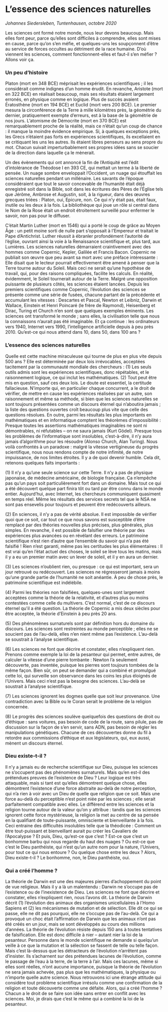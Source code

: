 # L’essence des sciences naturelles

*Johannes Siedersleben, Tuntenhausen, octobre 2020*

Les sciences ont formé notre monde, nous leur devons beaucoup. Mais elles font peur, parce qu’elles
sont difficiles à comprendre, elles sont mises en cause, parce qu’on s’en méfie, et quelques-uns les
soupçonnent d’être au service de forces occultes au détriment de la race humaine. D’où viennent les
sciences, comment fonctionnent-elles et faut-il s’en méfier ? Allons voir ça.

### Un peu d’histoire
Platon (mort en 348 BCE) méprisait les expériences scientifiques ; il les considérait comme indignes
d’un homme érudit. En revanche, Aristote (mort en 322 BCE) en réalisait beaucoup, mais ses résultats étaient 
largement erronés, en physique comme en logique. Plus de succès avaient Ératosthène
(mort en 194 BCE) et Euclid (mort vers 200 BCE). Le premier mesura la circonférence de la Terre à
mille kilomètres près, la géométrie du dernier, pratiquement exempte d’erreurs, est à la base de la
géométrie de nos jours. L’atomisme de Démocrite (mort en 370 BCE) est remarquablement proche
de la réalité, mais ce n’était qu’un coup de chance : il manque la moindre évidence empirique. Si, à
quelques exceptions près, les Grecs n’étaient pas forts en expériences scientifiques, ils excellaient en
se critiquant les uns les autres. Ils étaient libres penseurs au sens propre du mot. 
Chacun suivait imperturbablement ses propres idées sans se soucier de la direction dans laquelle ça le mènerait.

Un des évènements qui ont annoncé la fin de l’Antiquité est l’édit d’intolérance de Théodose I en 393
CE, qui mettait un terme à la liberté de pensée. Un nuage sombre enveloppait l’Occident, un nuage
qui étouffait les sciences naturelles pendant un millénaire. Les savants de l’époque considéraient que
tout le savoir concevable de l’humanité était déjà enregistré soit dans la Bible, soit dans les écritures
des Pères de l’Église tels que Jérôme, Ambrose et Augustin, soit, à la rigueur, dans des œuvres
grecques triées : Platon, oui, Epicure, non. Ce qui n’y était pas, était faux, inutile ou les deux à la fois.
La bibliothèque qui joue un rôle si central dans le Nom de la Rose était un endroit étroitement surveillé 
pour enfermer le savoir, non pas pour le diffuser.

C’était Martin Luther (mort en 1546) qui a porté le coup de grâce au Moyen Âge : un petit moine
sorti de nulle part s’opposait à l’Empereur et traitait le Pape d’Antichrist. Luther réussit à ébranler
profondément l’autorité de l’église, ouvrant ainsi la voie à la Renaissance scientifique et, plus tard,
aux Lumières. Les sciences naturelles démarraient craintivement avec des hommes comme Copernic,
Kepler, Galilée et Francis Bacon. Copernic ne publiait son œuvre que peu avant sa mort avec une préface 
intéressante : Elle disait que le lecteur pourrait effectivement être amené à penser que la Terre
tourne autour du Soleil. Mais ceci ne serait qu’une hypothèse de travail, qui, pour des raisons 
compliquées, facilite les calculs. En réalité, évidemment, le Soleil tournerait autour de la Terre.
Malgré une opposition puissante de plusieurs côtés, les sciences étaient lancées. Depuis les premiers
scientifiques comme Copernic, l’évolution des sciences se présente comme une série de fusées, 
chacune partant de la précédente et accumulant les vitesses : Descartes et Pascal, Newton et Leibniz,
Darwin et Wallace, Einstein et Henri Poincaré (le frère de Raymond), Heisenberg et Dirac, Turing et
Church n’en sont que quelques exemples éminents. Les sciences ont transformé le monde ; sans
elles, la civilisation telle que nous la connaissons n’aurait pas été imaginable. Et ça continue : 
les ordinateurs vers 1940, Internet vers 1990, l’intelligence artificielle depuis à peu près 2010. 
Qu’est-ce qui nous attend dans 10, dans 50, dans 100 ans ?

### L’essence des sciences naturelles
Quelle est cette machine miraculeuse qui tourne de plus en plus vite depuis 500 ans ? 
Elle est déterminée par deux lois irrévocables, acceptées tacitement par la communauté mondiale des chercheurs : 
(1) Les seuls outils admis sont les expériences scientifiques, donc répétables, et le raisonnement logique, 
ce qui inclut les mathématiques. (2) Tout peut être mis en question, sauf ces deux lois.
Le doute est essentiel, la certitude fallacieuse. N’importe qui, en particulier chaque concurrent, a le
droit de vérifier, de mettre en cause les expériences réalisées par un autre, son raisonnement et
même sa méthode, si bien que les sciences naturelles se sont toujours présentées comme un discours 
éternel qui n’aboutira jamais ; la liste des questions ouvertes croît beaucoup plus vite que celle
des questions résolues. En outre, parmi les résultats les plus importants en mathématiques et en 
informatique comptent les théorèmes d’impossibilité : Presque toutes les assertions mathématiques
imaginables ne sont ni démontrables, ni réfutables – on ne saura jamais (Kurt Gödel). Presque tous
les problèmes de l’informatique sont insolubles, c’est-à-dire, il n’y aura jamais d’algorithme pour les
résoudre (Alonso Church, Alan Turing). Nous voilà confrontés à un paradoxe : malgré la vitesse vertigineuse du progrès 
scientifique, nous nous rendons compte de notre infimité, de notre impuissance, de nos limites
étroites. Il y a de quoi devenir humble. Cela dit, retenons quelques faits importants :

(1) Il n’y a qu’une seule science sur cette Terre. Il n’y a pas de physique japonaise, 
de médecine américaine, de biologie française. Ça n’empêche pas qu’un pays soit particulièrement fort dans un
domaine. Mais tout ce qui a été découvert quelque part finira tôt ou tard par être connu dans le monde entier.
Aujourd’hui, avec Internet, les chercheurs communiquent quasiment en temps réel. Même les
résultats des services secrets tel que le NSA ne sont pas ensevelis pour toujours et peuvent être
redécouverts ailleurs.

(2) En sciences, il n’y a pas de vérité absolue. Il est impossible de vérifier quoi que ce soit, car tout ce
que nous savons est susceptible d’être remplacé par des théories nouvelles plus précises, plus
générales, plus simples. En revanche, il est possible de falsifier une théorie par des expériences
plus avancées ou en révélant des erreurs. Le patrimoine scientifique n’est rien d’autre que l’ensemble du savoir qui n’a pas été falsifié ! Rien n’est garanti, même pas les certitudes les plus élémentaires : Il est vrai qu’en l’état actuel des choses, le soleil se lève tous les matins, mais il y a eu
un premier matin avec un lever de soleil, et il y en aura un dernier.

(3) Les sciences n’oublient rien, ou presque : ce qui est important, sera un jour retrouvé ou redécouvert. 
Les sciences ne régresseront jamais à moins qu’une grande partie de l’humanité ne soit
anéantie. À peu de chose près, le patrimoine scientifique est indélébile.

(4) Parmi les théories non falsifiées, quelques-unes sont largement acceptées comme la théorie de
la relativité, et d’autres plus ou moins contestées comme celle du multivers. C’est normal, c’est
de ce discours éternel qu'il a été question. La théorie de Copernic a mis deux siècles pour être
acceptée, la théorie d’Einstein à peu près 20 ans.

(5) Des phénomènes surnaturels sont par définition hors du domaine du discours. Les sciences sont
restreintes au monde perceptible ; elles ne se soucient pas de l’au-delà, elles n’en nient même
pas l’existence. L’au-delà se soustrait à l’analyse scientifique.

(6) Les sciences ne font que décrire et constater, elles n’expliquent rien. Prenons comme exemple la
loi de la pesanteur qui permet, entre autres, de calculer la vitesse d’une pierre tombante : 
Newton l’a seulement découverte, pas inventée, puisque les pierres sont toujours tombées de la même façon. 
Bien sûr, on peut se demander qui a combiné et promulgué cette loi, qui surveille son observance dans les coins les plus
éloignés de l’Univers. Mais ceci n’est pas la besogne des sciences. L’au-delà se soustrait à l’analyse scientifique.

(7) Les sciences ignorent les dogmes quelle que soit leur provenance. Une contradiction avec la Bible
ou le Coran serait le problème de la religion concernée.

(8) Le progrès des sciences soulève quelquefois des questions de droit ou d’éthique : sans voitures,
pas besoin de code de la route, sans pilule, pas de discussion sur la façon de s’en servir, sans
ADN, pas besoin de régler les manipulations génétiques. Chacune de ces découvertes donne du
fil à retordre aux commissions d’éthique et aux législateurs, qui, eux aussi, mènent un discours
éternel.

### Dieu existe-t-il ?
Il n’y a jamais eu de recherche scientifique sur Dieu, puisque les sciences ne s’occupent 
pas des phénomènes surnaturels. Mais qu’en est-il des prétendues preuves de l’existence de Dieu ? 
Leur logique est très attaquable, mais si tant est qu’elles démontrent quelque chose, 
elles démontrent l’existence d’une force abstraite au-delà de notre perception, qui n’a rien 
à voir avec un Dieu de quelle que religion que ce soit. Mais une force au-delà du perceptible 
n’est point niée par les sciences ; elle serait parfaitement compatible avec elles. 
Le différend entre les sciences et la religion tourne autour de la
valeur qu’on y attribue : tandis que les sciences ignorent cette force mystérieuse, la religion la met au
centre de sa pensée en la qualifiant de toute-puissante, omnisciente et bienveillante à la fois. Ceci
entraine des difficultés insolubles telle que la théodicée : Comment un être tout-puissant et 
bienveillant aurait pu créer les Cavaliers de l’Apocalypse ? Et puis, Dieu, qu’est-ce que c’est ? 
Est-ce que c’est un bonhomme barbu qui nous regarde du haut des nuages ? Ou est-ce que c’est le Dieu panthéiste,
qui n’est qu’un autre nom pour la nature, l’Univers, pour tout ce qui nous entoure ? Ou quelque
chose entre les deux ? Alors, Dieu existe-t-il ? Le bonhomme, non, le Dieu panthéiste, oui.

### Qui a créé l’homme ?
La théorie de Darwin est une des majeures pierres d’achoppement du point de vue religieux. Mais il y
a là un malentendu : Darwin ne s’occupe pas de l’existence ou de l’inexistence de Dieu. Les sciences
ne font que décrire et constater, elles n’expliquent rien, nous l’avons dit. La théorie de Darwin décrit
(1) l’évolution des animaux des organismes unicellulaires à l’Homo Sapiens et (2) les mécanismes de
mutation et de sélection. Elle dit ce qui se passe, elle ne dit pas pourquoi, elle ne s’occupe pas de
l’au-delà. Ce qui a provoqué un choc était l’affirmation de Darwin que les animaux n’ont pas été
créés en un jour, mais se sont développés au cours des millions d’années. La théorie de l’évolution
résiste depuis 150 ans à toutes tentatives de falsification. Elle est donc difficile à nier – autant nier la
loi de la pesanteur. Personne dans le monde scientifique ne demande si quelqu’un veille à ce que la
mutation et la sélection se fassent de telle ou telle façon. Mais c’est là-dessus que les détracteurs de
l’évolution n’arrêtent pas d’insister. Ils s’acharnent sur des prétendues lacunes de l’évolution,
comme le passage de l’eau à la terre, de la terre à l’air. Mais ces lacunes, même si elles sont réelles,
n’ont aucune importance, puisque la théorie de l’évolution ne sera jamais achevée, pas plus que les
mathématiques, la physique ou n’importe quelle autre science. Nous retrouvons ici une étrange attitude 
qui considère tout problème scientifique irrésolu comme une confirmation de la religion et toute
découverte comme une défaite. Alors, qui a créé l’homme ? Chacun a le droit de se faire son idée
sans entrer en conflit avec les sciences. Moi, je dirais que c’est le même qui a combiné la loi de la pesanteur.

